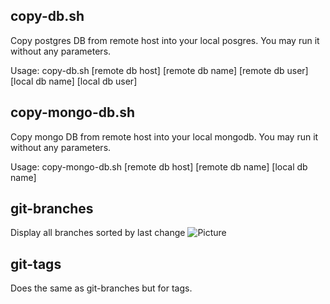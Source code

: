 ## copy-db.sh
Copy postgres DB from remote host into your local posgres. You may run it without any parameters.

Usage:  copy-db.sh [remote db host] [remote db name] [remote db user] [local db name] [local db user]


## copy-mongo-db.sh
Copy mongo DB from remote host into your local mongodb. You may run it without any parameters.

Usage:  copy-mongo-db.sh [remote db host] [remote db name] [local db name]


## git-branches
Display all branches sorted by last change
![Picture](https://coderwall-assets-0.s3.amazonaws.com/uploads/picture/file/1586/git-hist.png)


## git-tags
Does the same as git-branches but for tags.
